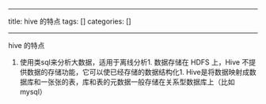 
--- 
title:  hive 的特点 
tags: []
categories: [] 

---
hive 的特点
1. 使用类sql来分析大数据，适用于离线分析1. 数据存储在 HDFS 上，Hive 不提供数据的存储功能，它可以使已经存储的数据结构化1. Hive是将数据映射成数据库和一张张的表，库和表的元数据一般存储在关系型数据库上（比如 mysql）